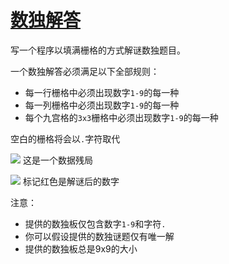 # [数独解答](https://leetcode.com/problems/sudoku-solver/)

写一个程序以填满栅格的方式解谜数独题目。

一个数独解答必须满足以下全部规则：
- 每一行栅格中必须出现数字`1-9`的每一种
- 每一列栅格中必须出现数字`1-9`的每一种
- 每个九宫格的`3x3`栅格中必须出现数字`1-9`的每一种

空白的栅格将会以`.`字符取代

![](https://upload.wikimedia.org/wikipedia/commons/thumb/f/ff/Sudoku-by-L2G-20050714.svg/250px-Sudoku-by-L2G-20050714.svg.png)
这是一个数据残局

![](https://upload.wikimedia.org/wikipedia/commons/thumb/3/31/Sudoku-by-L2G-20050714_solution.svg/250px-Sudoku-by-L2G-20050714_solution.svg.png)
标记红色是解谜后的数字

注意：
- 提供的数独板仅包含数字`1-9`和字符`.`
- 你可以假设提供的数独谜题仅有唯一解
- 提供的数独板总是9x9的大小

